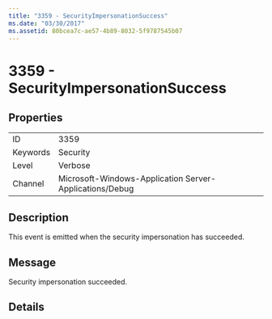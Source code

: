 ```yaml
---
title: "3359 - SecurityImpersonationSuccess"
ms.date: "03/30/2017"
ms.assetid: 80bcea7c-ae57-4b89-8032-5f9787545b07
---
```

# 3359 - SecurityImpersonationSuccess
## Properties  


|||  
|-|-|  
|ID|3359|  
|Keywords|Security|  
|Level|Verbose|  
|Channel|Microsoft-Windows-Application Server-Applications/Debug|  

## Description  
 This event is emitted when the security impersonation has succeeded.  

## Message  
 Security impersonation succeeded.  

## Details
